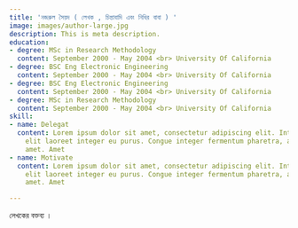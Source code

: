 ```yaml
---
title: 'নজরুল সৈয়দ ( লেখক , চিন্তাবাদি এবং নিধির বাবা ) '
image: images/author-large.jpg
description: This is meta description.
education:
- degree: MSc in Research Methodology
  content: September 2000 - May 2004 <br> University Of California
- degree: BSC Eng Electronic Engineering
  content: September 2000 - May 2004 <br> University Of California
- degree: BSC Eng Electronic Engineering
  content: September 2000 - May 2004 <br> University Of California
- degree: MSc in Research Methodology
  content: September 2000 - May 2004 <br> University Of California
skill:
- name: Delegat
  content: Lorem ipsum dolor sit amet, consectetur adipiscing elit. Interdum ante
    elit laoreet integer eu purus. Congue integer fermentum pharetra, ac ut mattis
    amet. Amet
- name: Motivate
  content: Lorem ipsum dolor sit amet, consectetur adipiscing elit. Interdum ante
    elit laoreet integer eu purus. Congue integer fermentum pharetra, ac ut mattis
    amet. Amet

---
```

লেখকের বক্তব্য । 